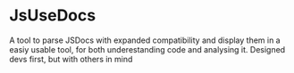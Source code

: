 # JsUseDocs
A tool to parse JSDocs with expanded compatibility and display them in a easiy usable tool, for both underestanding code and analysing it. Designed devs first, but with others in mind
